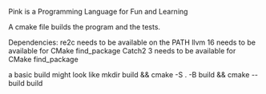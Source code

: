 Pink is a Programming Language for Fun and Learning

A cmake file builds the program and the tests.

Dependencies:
re2c needs to be available on the PATH
llvm 16 needs to be available for CMake find_package
Catch2 3 needs to be available for CMake find_package

a basic build might look like
mkdir build &&
cmake -S . -B build &&
cmake --build build




